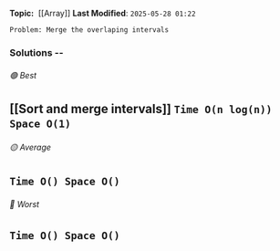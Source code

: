 **Topic:**  [[Array]]
**Last Modified**:  `2025-05-28 01:22`

`Problem: Merge the overlaping intervals`

### Solutions -- 

###### 🟢 Best
 [[Sort and merge intervals]] `Time O(n log(n)) Space O(1)` 
----------------------------------------------------------------------------------------------
###### 🟡 Average
 `Time O() Space O()` 
----------------------------------------------------------------------------------------------
###### 🔴 Worst
 `Time O() Space O()` 
----------------------------------------------------------------------------------------------

